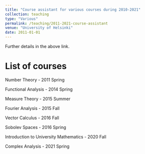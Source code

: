 ```yaml
---
title: "Course assistant for various courses during 2010-2021"
collection: teaching
type: "Various"
permalink: /teaching/2011-2021-course-assistant
venue: "University of Helsinki"
date: 2011-01-01
---
```


Further details in the above link.

List of courses
======

Number Theory - 2011 Spring

Functional Analysis - 2014 Spring

Measure Theory - 2015 Summer

Fourier Analysis - 2015 Fall

Vector Calculus - 2016 Fall

Sobolev Spaces - 2016 Spring

Introduction to University Mathematics - 2020 Fall

Complex Analysis - 2021 Spring
